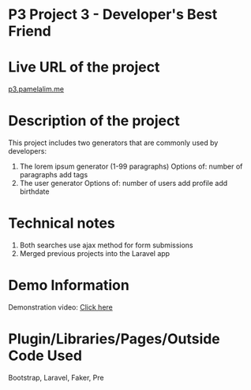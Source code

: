 P3 Project 3 - Developer's Best Friend
======================================
Live URL of the project
=======================
<a href="http://p3.pamelalim.me">p3.pamelalim.me</a>

Description of the project
==========================
This project includes two generators that are commonly used by developers:
1. The lorem ipsum generator (1-99 paragraphs)
    Options of: number of paragraphs
                add tags
2. The user generator
    Options of: number of users
                add profile
                add birthdate

Technical notes
===============
1. Both searches use ajax method for form submissions
2. Merged previous projects into the Laravel app

Demo Information
================
Demonstration video: <a href="https://www.youtube.com/watch?v=TOnn4RTanVQ">Click here</a>

Plugin/Libraries/Pages/Outside Code Used
========================================
Bootstrap,
Laravel,
Faker,
Pre
